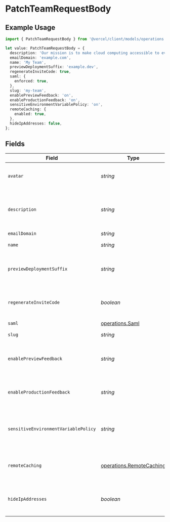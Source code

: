 # PatchTeamRequestBody

## Example Usage

```typescript
import { PatchTeamRequestBody } from '@vercel/client/models/operations';

let value: PatchTeamRequestBody = {
  description: 'Our mission is to make cloud computing accessible to everyone',
  emailDomain: 'example.com',
  name: 'My Team',
  previewDeploymentSuffix: 'example.dev',
  regenerateInviteCode: true,
  saml: {
    enforced: true,
  },
  slug: 'my-team',
  enablePreviewFeedback: 'on',
  enableProductionFeedback: 'on',
  sensitiveEnvironmentVariablePolicy: 'on',
  remoteCaching: {
    enabled: true,
  },
  hideIpAddresses: false,
};
```

## Fields

| Field                                | Type                                                                 | Required           | Description                                                       | Example                                                       |
| ------------------------------------ | -------------------------------------------------------------------- | ------------------ | ----------------------------------------------------------------- | ------------------------------------------------------------- |
| `avatar`                             | _string_                                                             | :heavy_minus_sign: | The hash value of an uploaded image.                              |                                                               |
| `description`                        | _string_                                                             | :heavy_minus_sign: | A short text that describes the team.                             | Our mission is to make cloud computing accessible to everyone |
| `emailDomain`                        | _string_                                                             | :heavy_minus_sign: | N/A                                                               | example.com                                                   |
| `name`                               | _string_                                                             | :heavy_minus_sign: | The name of the team.                                             | My Team                                                       |
| `previewDeploymentSuffix`            | _string_                                                             | :heavy_minus_sign: | Suffix that will be used for all preview deployments.             | example.dev                                                   |
| `regenerateInviteCode`               | _boolean_                                                            | :heavy_minus_sign: | Create a new invite code and replace the current one.             | true                                                          |
| `saml`                               | [operations.Saml](../../models/operations/saml.md)                   | :heavy_minus_sign: | N/A                                                               |                                                               |
| `slug`                               | _string_                                                             | :heavy_minus_sign: | A new slug for the team.                                          | my-team                                                       |
| `enablePreviewFeedback`              | _string_                                                             | :heavy_minus_sign: | Enable preview toolbar: one of on, off or default.                | on                                                            |
| `enableProductionFeedback`           | _string_                                                             | :heavy_minus_sign: | Enable production toolbar: one of on, off or default.             | on                                                            |
| `sensitiveEnvironmentVariablePolicy` | _string_                                                             | :heavy_minus_sign: | Sensitive environment variable policy: one of on, off or default. | on                                                            |
| `remoteCaching`                      | [operations.RemoteCaching](../../models/operations/remotecaching.md) | :heavy_minus_sign: | Whether or not remote caching is enabled for the team             |                                                               |
| `hideIpAddresses`                    | _boolean_                                                            | :heavy_minus_sign: | Display or hide IP addresses in Monitoring queries.               | false                                                         |
